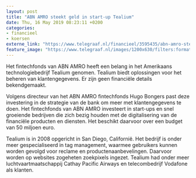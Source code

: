 ```yaml
---
layout: post
title: "ABN AMRO steekt geld in start-up Tealium"
date: Thu, 16 May 2019 08:23:11 +0200
categories: 
- financieel 
- koersen 
externe_link: "https://www.telegraaf.nl/financieel/3595435/abn-amro-steekt-geld-in-start-up-tealium"
feature_image: "https://www.telegraaf.nl/images/1200x630/filters:format(jpeg):quality(80)/cdn-kiosk-api.telegraaf.nl/27056ee8-77a6-11e9-9df2-0255c322e81b.jpg"
---
```


<p class="intro">Het fintechfonds van ABN AMRO heeft een belang in het Amerikaans technologiebedrijf Tealium genomen. Tealium biedt oplossingen voor het beheren van klantengegevens. Er zijn geen financiële details bekendgemaakt.</p> <p>Volgens directeur van het ABN AMRO fintechfonds Hugo Bongers past deze investering in de strategie van de bank om meer met klantengegevens te doen. Het fintechfonds van ABN AMRO investeert in start-ups en snel groeiende bedrijven die zich bezig houden met de digitalisering van de financiële producten en diensten. Het beschikt daarvoor over een budget van 50 miljoen euro.</p><p>Tealium is in 2008 opgericht in San Diego, Californië. Het bedrijf is onder meer gespecialiseerd in tag management, waarmee gebruikers kunnen worden gevolgd voor reclame en productenaanbevelingen. Daarvoor worden op websites zogeheten zoekpixels ingezet. Tealium had onder meer luchtvaartmaatschappij Cathay Pacific Airways en telecombedrijf Vodafone als klanten.</p>
